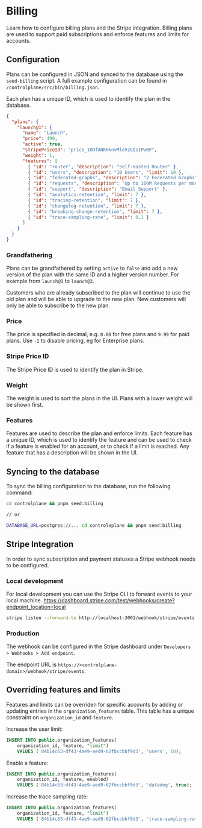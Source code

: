 # Billing

Learn how to configure billing plans and the Stripe integration.
Billing plans are used to support paid subscriptions and enforce features and limits for accounts.

## Configuration

Plans can be configured in JSON and synced to the database using the `seed-billing` script.
A full example configuration can be found in `/controlplane/src/bin/billing.json`.

Each plan has a unique ID, which is used to identify the plan in the database.

```json
{
  "plans": {
    "launch@1": {
      "name": "Launch",
      "price": 499,
      "active": true,
      "stripePriceId": "price_1OOfANKHknvMloVzGQsIPwBP",
      "weight": 1,
      "features": [
        { "id": "router", "description": "Self-Hosted Router" },
        { "id": "users", "description": "10 Users", "limit": 10 },
        { "id": "federated-graphs", "description": "2 Federated Graphs", "limit": 2 },
        { "id": "requests", "description": "Up to 100M Requests per month", "limit": 100 },
        { "id": "support", "description": "Email Support" },
        { "id": "analytics-retention", "limit": 7 },
        { "id": "tracing-retention", "limit": 7 },
        { "id": "changelog-retention", "limit": 7 },
        { "id": "breaking-change-retention", "limit": 7 },
        { "id": "trace-sampling-rate", "limit": 0.1 }
      ]
    }
  }
}
```

### Grandfathering

Plans can be grandfathered by setting `active` to `false` and add a new version of the plan with the same ID and a higher version number.
For example from `launch@1` to `launch@2`.

Customers who are already subscribed to the plan will continue to use the old plan and will be able to upgrade to the new plan.
New customers will only be able to subscribe to the new plan.

### Price

The price is specified in decimal, e.g. `0.00` for free plans and `9.99` for paid plans. Use `-1` to disable pricing, eg for Enterprise plans.

### Stripe Price ID

The Stripe Price ID is used to identify the plan in Stripe.

### Weight

The weight is used to sort the plans in the UI. Plans with a lower weight will be shown first.

### Features

Features are used to describe the plan and enforce limits. Each feature has a unique ID, which is used to identify the feature and can be used to check if a feature is enabled for an account, or to check if a limit is reached.
Any feature that has a description will be shown in the UI.

## Syncing to the database

To sync the billing configuration to the database, run the following command:

```bash
cd controlplane && pnpm seed:billing

// or

DATABASE_URL=postgres://... cd controleplane && pnpm seed:billing
```

## Stripe Integration

In order to sync subscription and payment statuses a Stripe webhook needs to be configured.

### Local development

For local development you can use the Stripe CLI to forward events to your local machine.
https://dashboard.stripe.com/test/webhooks/create?endpoint_location=local

```bash
stripe listen --forward-to http://localhost:3001/webhook/stripe/events
```

### Production

The webhook can be configured in the Stripe dashboard under `Developers > Webhooks > Add endpoint`.

The endpoint URL is `https://<controlplane-domain>/webhook/stripe/events`.

## Overriding features and limits

Features and limits can be overriden for specific accounts by adding or updating entries in the `organization_features` table.
This table has a unique constraint on `organization_id` and `feature`.

Increase the user limit:

```sql
INSERT INTO public.organization_features(
    organization_id, feature, "limit")
    VALUES ('84b14c63-df43-4ae9-aed9-62fbccbbf9d3', 'users', 10);
```

Enable a feature:

```sql
INSERT INTO public.organization_features(
    organization_id, feature, enabled)
    VALUES ('84b14c63-df43-4ae9-aed9-62fbccbbf9d3', 'datadog', true);
```

Increase the trace sampling rate:

```sql
INSERT INTO public.organization_features(
    organization_id, feature, "limit")
    VALUES ('84b14c63-df43-4ae9-aed9-62fbccbbf9d3', 'trace-sampling-rate', 0.5);
```
